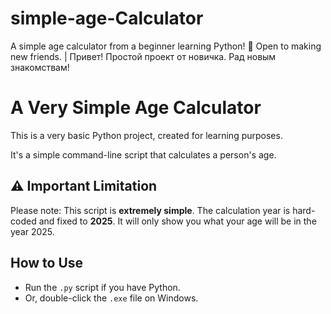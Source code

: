 # simple-age-Calculator
A simple age calculator from a beginner learning Python! 👋 Open to making new friends. | Привет! Простой проект от новичка. Рад новым знакомствам!

# A Very Simple Age Calculator

This is a very basic Python project, created for learning purposes.

It's a simple command-line script that calculates a person's age.

## ⚠️ Important Limitation

Please note: This script is **extremely simple**. The calculation year is hard-coded and fixed to **2025**. It will only show you what your age will be in the year 2025.

## How to Use

- Run the `.py` script if you have Python.
- Or, double-click the `.exe` file on Windows.
